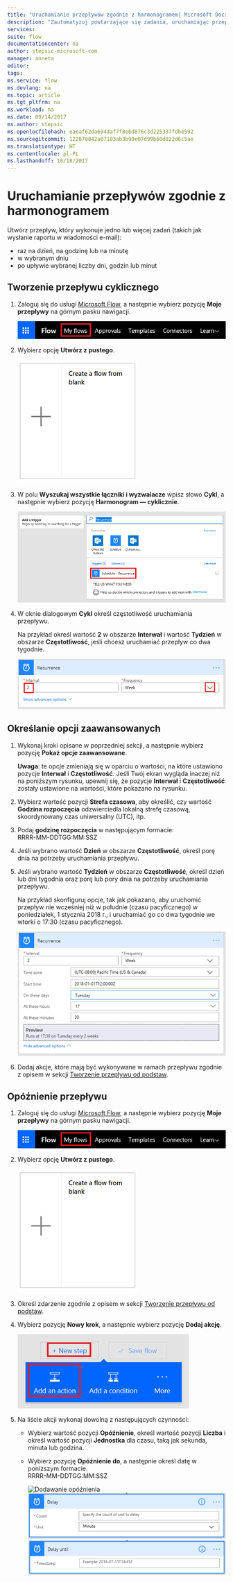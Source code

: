 ```yaml
---
title: "Uruchamianie przepływów zgodnie z harmonogramem| Microsoft Docs"
description: "Zautomatyzuj powtarzające się zadania, uruchamiając przepływy zgodnie z harmonogramem, na przykład codziennie lub co godzinę."
services: 
suite: flow
documentationcenter: na
author: stepsic-microsoft-com
manager: anneta
editor: 
tags: 
ms.service: flow
ms.devlang: na
ms.topic: article
ms.tgt_pltfrm: na
ms.workload: na
ms.date: 09/14/2017
ms.author: stepsic
ms.openlocfilehash: eaeaf62da694daf7f8e6d876c3d225337fdbe592
ms.sourcegitcommit: 122870842a07183ab3b90e07d99b60d822d6c5ae
ms.translationtype: HT
ms.contentlocale: pl-PL
ms.lasthandoff: 10/18/2017
---
```

# <a name="run-flows-on-a-schedule"></a>Uruchamianie przepływów zgodnie z harmonogramem
Utwórz przepływ, który wykonuje jedno lub więcej zadań (takich jak wysłanie raportu w wiadomości e-mail):

* raz na dzień, na godzinę lub na minutę
* w wybranym dniu
* po upływie wybranej liczby dni, godzin lub minut

## <a name="create-a-recurring-flow"></a>Tworzenie przepływu cyklicznego
1. Zaloguj się do usługi [Microsoft Flow](https://flow.microsoft.com), a następnie wybierz pozycję **Moje przepływy** na górnym pasku nawigacji.
   
    ![Opcja Moje przepływy](./media/run-scheduled-tasks/create-flow.png)
2. Wybierz opcję **Utwórz z pustego**.
   
    ![Tworzenie przepływu od podstaw](./media/run-scheduled-tasks/create-from-blank.png)
3. W polu **Wyszukaj wszystkie łączniki i wyzwalacze** wpisz słowo **Cykl**, a następnie wybierz pozycję **Harmonogram — cyklicznie**.
   
    ![Wyszukiwanie wyzwalacza cyklu](./media/run-scheduled-tasks/select-recurrence.png)
4. W oknie dialogowym **Cykl** określ częstotliwość uruchamiania przepływu.
   
    Na przykład określ wartość **2** w obszarze **Interwał** i wartość **Tydzień** w obszarze **Częstotliwość**, jeśli chcesz uruchamiać przepływ co dwa tygodnie.
   
    ![Określanie cyklu](./media/run-scheduled-tasks/specify-recurrence.png)

## <a name="specify-advanced-options"></a>Określanie opcji zaawansowanych
1. Wykonaj kroki opisane w poprzedniej sekcji, a następnie wybierz pozycję **Pokaż opcje zaawansowane**.
   
    **Uwaga**: te opcje zmieniają się w oparciu o wartości, na które ustawiono pozycje **Interwał** i **Częstotliwość**. Jeśli Twój ekran wygląda inaczej niż na poniższym rysunku, upewnij się, że pozycje **Interwał** i **Częstotliwość** zostały ustawione na wartości, które pokazano na rysunku.
2. Wybierz wartość pozycji **Strefa czasowa**, aby określić, czy wartość **Godzina rozpoczęcia** odzwierciedla lokalną strefę czasową, skoordynowany czas uniwersalny (UTC), itp.
3. Podaj **godzinę rozpoczęcia** w następującym formacie:
   <br>RRRR-MM-DDTGG:MM:SSZ
4. Jeśli wybrano wartość **Dzień** w obszarze **Częstotliwość**, określ porę dnia na potrzeby uruchamiania przepływu.
5. Jeśli wybrano wartość **Tydzień** w obszarze **Częstotliwość**, określ dzień lub dni tygodnia oraz porę lub pory dnia na potrzeby uruchamiania przepływu.
   
    Na przykład skonfiguruj opcje, tak jak pokazano, aby uruchomić przepływ nie wcześniej niż w południe (czasu pacyficznego) w poniedziałek, 1 stycznia 2018 r., i uruchamiać go co dwa tygodnie we wtorki o 17:30 (czasu pacyficznego).
   
    ![Określanie opcji zaawansowanych](./media/run-scheduled-tasks/advanced-options.png)
6. Dodaj akcje, które mają być wykonywane w ramach przepływu zgodnie z opisem w sekcji [Tworzenie przepływu od podstaw](get-started-logic-flow.md).

## <a name="delay-a-flow"></a>Opóźnienie przepływu
1. Zaloguj się do usługi [Microsoft Flow](https://flow.microsoft.com), a następnie wybierz pozycję **Moje przepływy** na górnym pasku nawigacji.
   
    ![Tworzenie przepływu od podstaw](./media/run-scheduled-tasks/create-flow.png)
2. Wybierz opcję **Utwórz z pustego**.
   
    ![Tworzenie przepływu od podstaw](./media/run-scheduled-tasks/create-from-blank.png)
3. Określ zdarzenie zgodnie z opisem w sekcji [Tworzenie przepływu od podstaw](get-started-logic-flow.md).
4. Wybierz pozycję **Nowy krok**, a następnie wybierz pozycję **Dodaj akcję**.
   
    ![Opcje umożliwiające dodanie akcji do przepływu](./media/run-scheduled-tasks/add-action.png)
5. Na liście akcji wykonaj dowolną z następujących czynności:
   
   * Wybierz wartość pozycji **Opóźnienie**, określ wartość pozycji **Liczba** i określ wartość pozycji **Jednostka** dla czasu, taką jak sekunda, minuta lub godzina.
   * Wybierz pozycję **Opóźnienie do**, a następnie określ datę w poniższym formacie.<br>RRRR-MM-DDTGG:MM:SSZ
     
     ![Dodawanie opóźnienia](./media/run-scheduled-tasks/add-delay.png)
     ![Określanie opóźnienia w jednostkach czasu](./media/run-scheduled-tasks/delay.png)
     ![Określanie opóźnienia do](./media/run-scheduled-tasks/delay-until.png)


